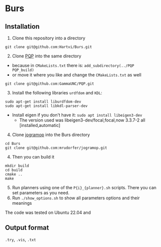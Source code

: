 # Burs

## Installation

1. Clone this repository into a directory
```
git clone git@github.com:Hartvi/Burs.git
```
2. Clone [PQP](https://github.com/GammaUNC/PQP) into the same directory
  - because in `CMakeLists.txt` there is: `add_subdirectory(../PQP PQP_build)` 
  - or move it where you like and change the `CMakeLists.txt` as well
```
git clone git@github.com:GammaUNC/PQP.git
```
3. Install the following libraries  `urdfdom` and `KDL`:
```
sudo apt-get install liburdfdom-dev
sudo apt-get install libkdl-parser-dev
```
  - Install eigen if you don't have it: ```sudo apt install libeigen3-dev```
    - The version used was libeigen3-dev/focal,focal,now 3.3.7-2 all [installed,automatic]
4. Clone [jogramop](https://github.com/mrudorfer/jogramop) into the Burs directory
```
cd Burs
git clone git@github.com:mrudorfer/jogramop.git
```
4. Then you can build it
```
mkdir build
cd build
cmake ..
make
```
5. Run planners using one of the `P{i}_{planner}.sh` scripts. There you can set parameters as you need.
6. Run `./show_options.sh` to show all parameters options and their meanings

The code was tested on Ubuntu 22.04 and 

## Output format
 `.try`, `.vis`, `.txt`
